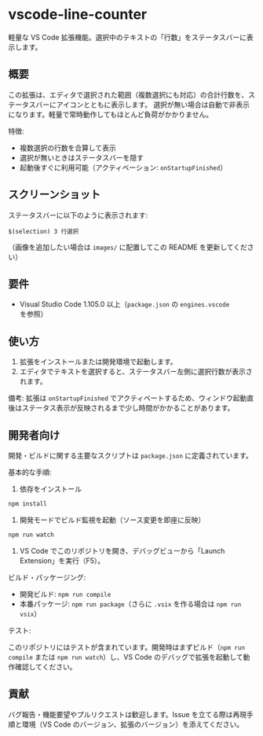 # vscode-line-counter

軽量な VS Code 拡張機能。選択中のテキストの「行数」をステータスバーに表示します。

## 概要

この拡張は、エディタで選択された範囲（複数選択にも対応）の合計行数を、ステータスバーにアイコンとともに表示します。
選択が無い場合は自動で非表示になります。軽量で常時動作してもほとんど負荷がかかりません。

特徴:

- 複数選択の行数を合算して表示
- 選択が無いときはステータスバーを隠す
- 起動後すぐに利用可能（アクティベーション: `onStartupFinished`）

## スクリーンショット

ステータスバーに以下のように表示されます:

`$(selection) 3 行選択`

（画像を追加したい場合は `images/` に配置してこの README を更新してください）

## 要件

- Visual Studio Code 1.105.0 以上（`package.json` の `engines.vscode` を参照）

## 使い方

1. 拡張をインストールまたは開発環境で起動します。
1. エディタでテキストを選択すると、ステータスバー左側に選択行数が表示されます。

備考: 拡張は `onStartupFinished` でアクティベートするため、ウィンドウ起動直後はステータス表示が反映されるまで少し時間がかかることがあります。

## 開発者向け

開発・ビルドに関する主要なスクリプトは `package.json` に定義されています。

基本的な手順:

1. 依存をインストール

```bash
npm install
```

1. 開発モードでビルド監視を起動（ソース変更を即座に反映）

```bash
npm run watch
```

1. VS Code でこのリポジトリを開き、デバッグビューから「Launch Extension」を実行（F5）。

ビルド・パッケージング:

- 開発ビルド: `npm run compile`
- 本番パッケージ: `npm run package`（さらに `.vsix` を作る場合は `npm run vsix`）

テスト:

このリポジトリにはテストが含まれています。開発時はまずビルド（`npm run compile` または `npm run watch`）し、VS Code のデバッグで拡張を起動して動作確認してください。

## 貢献

バグ報告・機能要望やプルリクエストは歓迎します。Issue を立てる際は再現手順と環境（VS Code のバージョン、拡張のバージョン）を添えてください。

